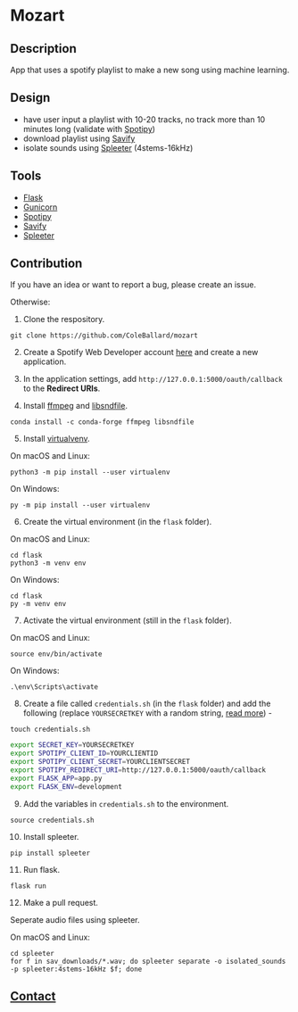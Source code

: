 # Mozart

## Description
App that uses a spotify playlist to make a new song using machine learning.

## Design
- have user input a playlist with 10-20 tracks, no track more than 10 minutes long (validate with [Spotipy](https://spotipy.readthedocs.io/en/2.17.1/))
- download playlist using [Savify](https://github.com/LaurenceRawlings/savify)
- isolate sounds using [Spleeter](https://github.com/deezer/spleeter) (4stems-16kHz)

## Tools
- [Flask](https://flask.palletsprojects.com/en/1.1.x/)
- [Gunicorn](https://gunicorn.org/)
- [Spotipy](https://spotipy.readthedocs.io/en/2.17.1/)
- [Savify](https://github.com/LaurenceRawlings/savify)
- [Spleeter](https://github.com/deezer/spleeter)

## Contribution
If you have an idea or want to report a bug, please create an issue.

Otherwise:

1. Clone the respository.
```shell
git clone https://github.com/ColeBallard/mozart
```

2. Create a Spotify Web Developer account [here](https://developer.spotify.com/my-applications) and create a new application.

3. In the application settings, add `http://127.0.0.1:5000/oauth/callback` to the **Redirect URIs**. 

4. Install [ffmpeg](https://ffmpeg.org/) and [libsndfile](http://www.mega-nerd.com/libsndfile/).
```shell
conda install -c conda-forge ffmpeg libsndfile
```

5. Install [virtualvenv](https://docs.python.org/3/tutorial/venv.html).

On macOS and Linux:
```shell
python3 -m pip install --user virtualenv
```
On Windows:
```shell
py -m pip install --user virtualenv
```

6. Create the virtual environment (in the `flask` folder).

On macOS and Linux:
```shell
cd flask
python3 -m venv env
```
On Windows:
```shell
cd flask
py -m venv env
```

7. Activate the virtual environment (still in the `flask` folder).

On macOS and Linux:
```shell
source env/bin/activate
```
On Windows:
```shell
.\env\Scripts\activate
```

8. Create a file called `credentials.sh` (in the `flask` folder) and add the following (replace `YOURSECRETKEY` with a random string, [read more](https://flask.palletsprojects.com/en/1.1.x/config/)) -
```shell
touch credentials.sh
```
```sh
export SECRET_KEY=YOURSECRETKEY
export SPOTIPY_CLIENT_ID=YOURCLIENTID
export SPOTIPY_CLIENT_SECRET=YOURCLIENTSECRET
export SPOTIPY_REDIRECT_URI=http://127.0.0.1:5000/oauth/callback
export FLASK_APP=app.py
export FLASK_ENV=development
```

9. Add the variables in `credentials.sh` to the environment.
```shell
source credentials.sh
```

10. Install spleeter.
```shell
pip install spleeter
```

11. Run flask.
```shell
flask run
```

12. Make a pull request.

Seperate audio files using spleeter.

On macOS and Linux:
```shell
cd spleeter
for f in sav_downloads/*.wav; do spleeter separate -o isolated_sounds -p spleeter:4stems-16kHz $f; done
```

## **[Contact](https://github.com/ColeBallard/coleballard.github.io/blob/main/README.md)**
